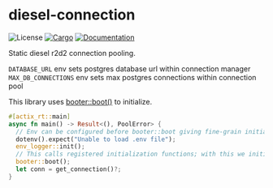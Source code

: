 # diesel-connection

![License](https://img.shields.io/badge/license-MIT-green.svg)
[![Cargo](https://img.shields.io/crates/v/diesel-connection.svg)](https://crates.io/crates/diesel-connection)
[![Documentation](https://docs.rs/diesel-connection/badge.svg)](https://docs.rs/diesel-connection)

Static diesel r2d2 connection pooling.

`DATABASE_URL` env sets postgres database url within connection manager
`MAX_DB_CONNECTIONS` env sets max postgres connections within connection pool

This library uses [booter::boot()](https://docs.rs/booter/latest/booter/fn.boot.html) to initialize.

```rust
#[actix_rt::main]
async fn main() -> Result<(), PoolError> {
  // Env can be configured before booter::boot giving fine-grain initialization control
  dotenv().expect("Unable to load .env file");
  env_logger::init();
  // This calls registered initialization functions; with this we initialize our static connection pool
  booter::boot();
  let conn = get_connection()?;
}
```
